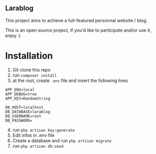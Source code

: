 ## Larablog

This project aims to achieve a full-featured personnal website / blog.

This is an open source project, if you'd like to participate and/or use it, enjoy :)

# Installation
1. Git clone this repo
2. run <code>composer install</code>
3. at the root, create <code>.env</code> file and insert the following lines

```
APP_ENV=local
APP_DEBUG=true
APP_KEY=RandomString

DB_HOST=localhost
DB_DATABASE=larablog
DB_USERNAME=root
DB_PASSWORD=

```

4. run <code>php artisan key:generate</code>
5. Edit infos in .env file
6. Create a database and run <code>php artisan migrate</code>
7. run <code>php artisan db:seed</code>